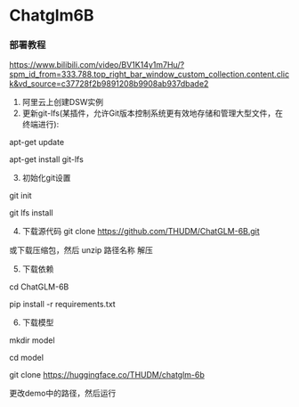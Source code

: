 # Chatglm6B

### 部署教程

https://www.bilibili.com/video/BV1K14y1m7Hu/?spm_id_from=333.788.top_right_bar_window_custom_collection.content.click&vd_source=c37728f2b9891208b9908ab937dbade2


1. 阿里云上创建DSW实例
2. 更新git-lfs(某插件，允许Git版本控制系统更有效地存储和管理大型文件，在终端进行):

apt-get update

apt-get install git-lfs

3. 初始化git设置

git init

git lfs install

4. 下载源代码
git clone https://github.com/THUDM/ChatGLM-6B.git

或下载压缩包，然后  unzip 路径名称  解压

5. 下载依赖

cd ChatGLM-6B

pip install -r requirements.txt

6. 下载模型

mkdir model

cd model

git clone https://huggingface.co/THUDM/chatglm-6b

更改demo中的路径，然后运行
